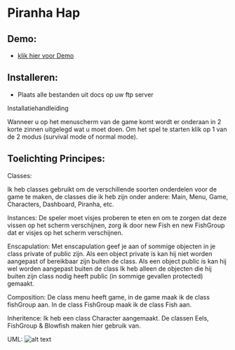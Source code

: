 # Piranha Hap

## Demo:
- [klik hier voor Demo](http://piranhahap.robintreur.nl)

## Installeren:
- Plaats alle bestanden uit docs op uw ftp server

Installatiehandleiding

Wanneer u op het menuscherm van de game komt wordt er onderaan in 2 korte zinnen uitgelegd wat u moet doen. Om het spel te starten klik op 1 van de 2 modus (survival mode of normal mode).

## Toelichting Principes:

Classes:

Ik heb classes gebruikt om de verschillende soorten onderdelen voor de game te maken, de classes die ik heb zijn onder andere: Main, Menu, Game, Characters, Dashboard, Piranha, etc.

Instances:
De speler moet visjes proberen te eten en om te zorgen dat deze vissen op het scherm verschijnen, zorg ik door new Fish en new FishGroup dat er visjes op het scherm verschijnen. 

Enscapulation:
Met enscapulation geef je aan of sommige objecten in je class private of public zijn. Als een object private is kan hij niet worden aangepast of bereikbaar zijn buiten de class. Als een object public is kan hij wel worden aangepast buiten de class Ik heb alleen de objecten die hij buiten zijn class nodig heeft public (in sommige gevallen protected) gemaakt.

Composition:
De class menu heeft game, in de game maak ik de class fishGroup aan. In de class FishGroup maak ik de class Fish aan.

Inheritence:
Ik heb een class Character aangemaakt. De classen Eels, FishGroup & Blowfish maken hier gebruik van.

UML:
![alt text](http://piranhahap.robintreur.nl/images/uml.png)
